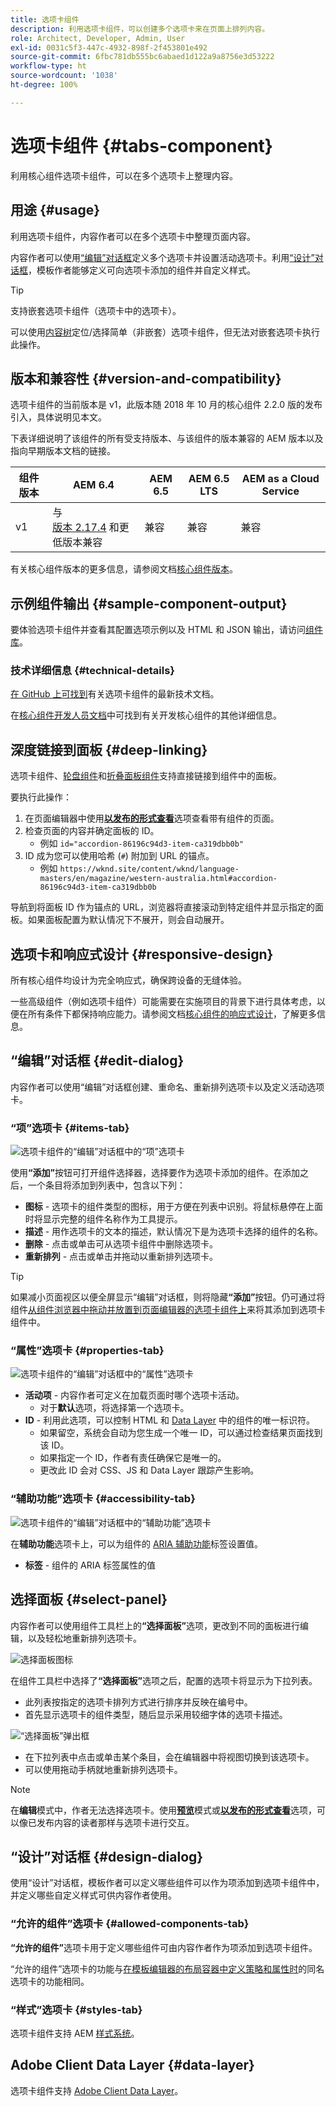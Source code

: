 ```yaml
---
title: 选项卡组件
description: 利用选项卡组件，可以创建多个选项卡来在页面上排列内容。
role: Architect, Developer, Admin, User
exl-id: 0031c5f3-447c-4932-898f-2f453801e492
source-git-commit: 6fbc781db555bc6abaed1d122a9a8756e3d53222
workflow-type: ht
source-wordcount: '1038'
ht-degree: 100%

---
```



# 选项卡组件 {#tabs-component}

利用核心组件选项卡组件，可以在多个选项卡上整理内容。

## 用途 {#usage}

利用选项卡组件，内容作者可以在多个选项卡中整理页面内容。

内容作者可以使用[“编辑”对话框](#edit-dialog)定义多个选项卡并设置活动选项卡。利用[“设计”对话框](#design-dialog)，模板作者能够定义可向选项卡添加的组件并自定义样式。

>[!TIP]
>
>支持嵌套选项卡组件（选项卡中的选项卡）。
>
>可以使用[内容树](https://experienceleague.adobe.com/docs/experience-manager-cloud-service/sites/authoring/fundamentals/environment-tools.html#content-tree)定位/选择简单（非嵌套）选项卡组件，但无法对嵌套选项卡执行此操作。

## 版本和兼容性 {#version-and-compatibility}

选项卡组件的当前版本是 v1，此版本随 2018 年 10 月的核心组件 2.2.0 版的发布引入，具体说明见本文。

下表详细说明了该组件的所有受支持版本、与该组件的版本兼容的 AEM 版本以及指向早期版本文档的链接。

| 组件版本 | AEM 6.4 | AEM 6.5 | AEM 6.5 LTS | AEM as a Cloud Service |
|--- |--- |--- |---|---|
| v1 | 与<br>[版本 2.17.4](/help/versions.md) 和更低版本兼容 | 兼容 | 兼容 | 兼容 |

有关核心组件版本的更多信息，请参阅文档[核心组件版本](/help/versions.md)。

## 示例组件输出 {#sample-component-output}

要体验选项卡组件并查看其配置选项示例以及 HTML 和 JSON 输出，请访问[组件库](https://adobe.com/go/aem_cmp_library_tabs_cn)。

### 技术详细信息 {#technical-details}

[在 GitHub 上可找到](https://adobe.com/go/aem_cmp_tech_tabs_v1_cn)有关选项卡组件的最新技术文档。

在[核心组件开发人员文档](/help/developing/overview.md)中可找到有关开发核心组件的其他详细信息。

## 深度链接到面板 {#deep-linking}

选项卡组件、[轮盘组件](carousel.md)和[折叠面板组件](accordion.md)支持直接链接到组件中的面板。

要执行此操作：

1. 在页面编辑器中使用&#x200B;**[以发布的形式查看](https://experienceleague.adobe.com/docs/experience-manager-cloud-service/sites/authoring/fundamentals/editing-content.html#view-as-published)**&#x200B;选项查看带有组件的页面。
1. 检查页面的内容并确定面板的 ID。
   * 例如 `id="accordion-86196c94d3-item-ca319dbb0b"`
1. ID 成为您可以使用哈希 (`#`) 附加到 URL 的锚点。
   * 例如 `https://wknd.site/content/wknd/language-masters/en/magazine/western-australia.html#accordion-86196c94d3-item-ca319dbb0b`

导航到将面板 ID 作为锚点的 URL，浏览器将直接滚动到特定组件并显示指定的面板。如果面板配置为默认情况下不展开，则会自动展开。

## 选项卡和响应式设计 {#responsive-design}

所有核心组件均设计为完全响应式，确保跨设备的无缝体验。

一些高级组件（例如选项卡组件）可能需要在实施项目的背景下进行具体考虑，以便在所有条件下都保持响应能力。请参阅文档[核心组件的响应式设计](/help/responsive.md)，了解更多信息。

## “编辑”对话框 {#edit-dialog}

内容作者可以使用“编辑”对话框创建、重命名、重新排列选项卡以及定义活动选项卡。

### “项”选项卡 {#items-tab}

![选项卡组件的“编辑”对话框中的“项”选项卡](/help/assets/tabs-edit-items.png)

使用&#x200B;**“添加”**&#x200B;按钮可打开组件选择器，选择要作为选项卡添加的组件。在添加之后，一个条目将添加到列表中，包含以下列：

* **图标** - 选项卡的组件类型的图标，用于方便在列表中识别。将鼠标悬停在上面时将显示完整的组件名称作为工具提示。
* **描述** - 用作选项卡的文本的描述，默认情况下是为选项卡选择的组件的名称。
* **删除** - 点击或单击可从选项卡组件中删除选项卡。
* **重新排列** - 点击或单击并拖动以重新排列选项卡。

>[!TIP]
>
>如果减小页面视区以便全屏显示“编辑”对话框，则将隐藏&#x200B;**“添加”**&#x200B;按钮。仍可通过将组件[从组件浏览器中拖动并放置到页面编辑器的选项卡组件上](https://experienceleague.adobe.com/docs/experience-manager-cloud-service/sites/authoring/fundamentals/editing-content.html#inserting-a-component)来将其添加到选项卡组件中。

### “属性”选项卡 {#properties-tab}

![选项卡组件的“编辑”对话框中的“属性”选项卡](/help/assets/tabs-edit-properties.png)

* **活动项** - 内容作者可定义在加载页面时哪个选项卡活动。
   * 对于&#x200B;**默认**&#x200B;选项，将选择第一个选项卡。
* **ID** - 利用此选项，可以控制 HTML 和 [Data Layer](/help/developing/data-layer/overview.md) 中的组件的唯一标识符。
   * 如果留空，系统会自动为您生成一个唯一 ID，可以通过检查结果页面找到该 ID。
   * 如果指定一个 ID，作者有责任确保它是唯一的。
   * 更改此 ID 会对 CSS、JS 和 Data Layer 跟踪产生影响。

### “辅助功能”选项卡 {#accessibility-tab}

![选项卡组件的“编辑”对话框中的“辅助功能”选项卡](/help/assets/tabs-edit-accessibility.png)

在&#x200B;**辅助功能**&#x200B;选项卡上，可以为组件的 [ARIA 辅助功能](https://www.w3.org/WAI/standards-guidelines/aria/)标签设置值。

* **标签** - 组件的 ARIA 标签属性的值

## 选择面板 {#select-panel}

内容作者可以使用组件工具栏上的&#x200B;**“选择面板”**&#x200B;选项，更改到不同的面板进行编辑，以及轻松地重新排列选项卡。

![选择面板图标](/help/assets/select-panel-icon.png)

在组件工具栏中选择了&#x200B;**“选择面板”**&#x200B;选项之后，配置的选项卡将显示为下拉列表。

* 此列表按指定的选项卡排列方式进行排序并反映在编号中。
* 首先显示选项卡的组件类型，随后显示采用较细字体的选项卡描述。

![“选择面板”弹出框](/help/assets/select-panel-popover.png)

* 在下拉列表中点击或单击某个条目，会在编辑器中将视图切换到该选项卡。
* 可以使用拖动手柄就地重新排列选项卡。

>[!NOTE]
>
>在&#x200B;**编辑**&#x200B;模式中，作者无法选择选项卡。使用&#x200B;**[预览](https://experienceleague.adobe.com/docs/experience-manager-cloud-service/sites/authoring/fundamentals/editing-content.html#preview-mode)**&#x200B;模式或&#x200B;**[以发布的形式查看](https://experienceleague.adobe.com/docs/experience-manager-cloud-service/sites/authoring/fundamentals/editing-content.html#view-as-published)**&#x200B;选项，可以像已发布内容的读者那样与选项卡进行交互。

## “设计”对话框 {#design-dialog}

使用“设计”对话框，模板作者可以定义哪些组件可以作为项添加到选项卡组件中，并定义哪些自定义样式可供内容作者使用。

### “允许的组件”选项卡 {#allowed-components-tab}

**“允许的组件”**&#x200B;选项卡用于定义哪些组件可由内容作者作为项添加到选项卡组件。

“允许的组件”选项卡的功能与[在模板编辑器的布局容器中定义策略和属性时](https://experienceleague.adobe.com/docs/experience-manager-cloud-service/sites/authoring/features/templates.html)的同名选项卡的功能相同。

### “样式”选项卡 {#styles-tab}

选项卡组件支持 AEM [样式系统](/help/get-started/authoring.md#component-styling)。

## Adobe Client Data Layer {#data-layer}

选项卡组件支持 [Adobe Client Data Layer](/help/developing/data-layer/overview.md)。
